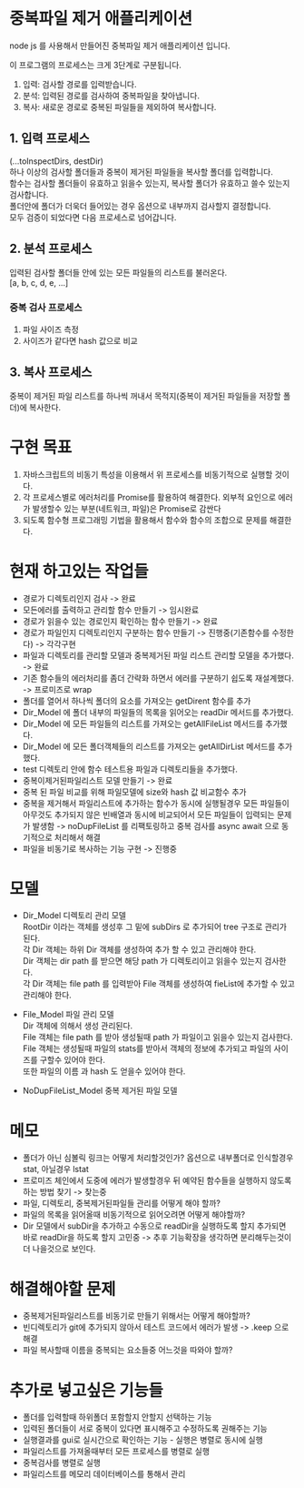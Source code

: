 # 중복파일 제거 애플리케이션

node js 를 사용해서 만들어진 중복파일 제거 애플리케이션 입니다.

이 프로그램의 프로세스는 크게 3단계로 구분됩니다.

1. 입력: 검사할 경로를 입력받습니다.
2. 분석: 입력된 경로를 검사하여 중복파일을 찾아냅니다.
3. 복사: 새로운 경로로 중복된 파일들을 제외하여 복사합니다.

## 1. 입력 프로세스

(...toInspectDirs, destDir)  
하나 이상의 검사할 폴더들과 중복이 제거된 파일들을 복사할 폴더를 입력합니다.  
함수는 검사할 폴더들이 유효하고 읽을수 있는지, 복사할 폴더가 유효하고 쓸수 있는지 검사합니다.  
폴더안에 폴더가 더욱더 들어있는 경우 옵션으로 내부까지 검사할지 결정합니다.  
모두 검증이 되었다면 다음 프로세스로 넘어갑니다.

## 2. 분석 프로세스

입력된 검사할 폴더들 안에 있는 모든 파일들의 리스트를 불러온다.  
[a, b, c, d, e, ...]

### 중복 검사 프로세스

1. 파일 사이즈 측정
2. 사이즈가 같다면 hash 값으로 비교

## 3. 복사 프로세스

중복이 제거된 파일 리스트를 하나씩 꺼내서 목적지(중복이 제거된 파일들을 저장할 폴더)에 복사한다.

# 구현 목표

1. 자바스크립트의 비동기 특성을 이용해서 위 프로세스를 비동기적으로 실행할 것이다.
2. 각 프로세스별로 에러처리를 Promise를 활용하여 해결한다.
   외부적 요인으로 에러가 발생할수 있는 부분(네트워크, 파일)은 Promise로 감싼다
3. 되도록 함수형 프로그래밍 기법을 활용해서 함수와 함수의 조합으로 문제를 해결한다.

# 현재 하고있는 작업들

- 경로가 디렉토리인지 검사 -> 완료
- 모든에러를 출력하고 관리할 함수 만들기 -> 임시완료
- 경로가 읽을수 있는 경로인지 확인하는 함수 만들기 -> 완료
- 경로가 파일인지 디렉토리인지 구분하는 함수 만들기 -> 진행중(기존함수를 수정한다) -> 각각구현
- 파일과 디렉토리를 관리할 모델과 중복제거된 파일 리스트 관리할 모델을 추가했다. -> 완료
- 기존 함수들의 에러처리를 좀더 간략화 하면서 에러를 구분하기 쉽도록 재설계했다. -> 프로미즈로 wrap
- 폴더를 열어서 하나씩 폴더의 요소를 가져오는 getDirent 함수를 추가
- Dir_Model 에 폴더 내부의 파일들의 목록을 읽어오는 readDir 메서드를 추가했다.
- Dir_Model 에 모든 파일들의 리스트를 가져오는 getAllFileList 메서드를 추가했다.
- Dir_Model 에 모든 폴더객체들의 리스트를 가져오는 getAllDirList 메서드를 추가했다.
- test 디렉토리 안에 함수 테스트용 파일과 디렉토리들을 추가했다.
- 중복이제거된파일리스트 모델 만들기 -> 완료
- 중복 된 파일 비교를 위해 파일모델에 size와 hash 값 비교함수 추가
- 중복을 제거해서 파일리스트에 추가하는 함수가 동시에 실행될경우 모든 파일들이 아무것도 추가되지 않은 빈배열과 동시에 비교되어서 모든 파일들이 입력되는 문제가 발생함 -> noDupFileList 를 리팩토링하고 중복 검사를 async await 으로 동기적으로 처리해서 해결
- 파일을 비동기로 복사하는 기능 구현 -> 진행중

# 모델

- Dir_Model
  디렉토리 관리 모델  
  RootDir 이라는 객체를 생성후 그 밑에 subDirs 로 추가되어 tree 구조로 관리가 된다.  
  각 Dir 객체는 하위 Dir 객체를 생성하여 추가 할 수 있고 관리해야 한다.  
  Dir 객체는 dir path 를 받으면 해당 path 가 디렉토리이고 읽을수 있는지 검사한다.  
  각 Dir 객체는 file path 를 입력받아 File 객체를 생성하여 fieList에 추가할 수 있고 관리해야 한다.

* File_Model
  파일 관리 모델  
  Dir 객체에 의해서 생성 관리된다.  
  File 객체는 file path 를 받아 생성될때 path 가 파일이고 읽을수 있는지 검사한다.  
  File 객체는 생성될때 파일의 stats를 받아서 객체의 정보에 추가되고 파일의 사이즈를 구할수 있어야 한다.  
  또한 파일의 이름 과 hash 도 얻을수 있어야 한다.

* NoDupFileList_Model
  중복 제거된 파일 모델

# 메모

- 폴더가 아닌 심볼릭 링크는 어떻게 처리할것인가?
  옵션으로 내부폴더로 인식할경우 stat, 아닐경우 lstat
- 프로미즈 체인에서 도중에 에러가 발생할경우 뒤 예약된 함수들을 실행하지 않도록 하는 방법 찾기 -> 찾는중
- 파일, 디렉토리, 중복제거된파일들 관리를 어떻게 해야 할까?
- 파일의 목록을 읽어올때 비동기적으로 읽어오려면 어떻게 해야할까?
- Dir 모델에서 subDir을 추가하고 수동으로 readDir을 실행하도록 할지 추가되면 바로 readDir을 하도록 할지 고민중 -> 추후 기능확장을 생각하면 분리해두는것이 더 나을것으로 보인다.

# 해결해야할 문제

- 중복제거된파일리스트를 비동기로 만들기 위해서는 어떻게 해야할까?
- 빈디렉토리가 git에 추가되지 않아서 테스트 코드에서 에러가 발생 -> .keep 으로 해결
- 파일 복사할때 이름을 중복되는 요소들중 어느것을 따와야 할까?

# 추가로 넣고싶은 기능들

- 폴더를 입력할때 하위폴더 포함할지 안할지 선택하는 기능
- 입력된 폴더들이 서로 중복이 있다면 표시해주고 수정하도록 권해주는 기능
- 실행결과를 gui로 실시간으로 확인하는 기능 - 실행은 병렬로 동시에 실행
- 파일리스트를 가져올때부터 모든 프로세스를 병렬로 실행
- 중복검사를 병렬로 실행
- 파일리스트를 메모리 데이터베이스를 통해서 관리
